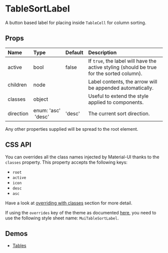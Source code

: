 <!--- This documentation is automatically generated, do not try to edit it. -->

# TableSortLabel

A button based label for placing inside `TableCell` for column sorting.

## Props
| Name | Type | Default | Description |
|:-----|:-----|:--------|:------------|
| active | bool | false | If `true`, the label will have the active styling (should be true for the sorted column). |
| children | node |  | Label contents, the arrow will be appended automatically. |
| classes | object |  | Useful to extend the style applied to components. |
| direction | enum:&nbsp;'asc'<br>&nbsp;'desc'<br> | 'desc' | The current sort direction. |

Any other properties supplied will be spread to the root element.

## CSS API

You can overrides all the class names injected by Material-UI thanks to the `classes` property.
This property accepts the following keys:
- `root`
- `active`
- `icon`
- `desc`
- `asc`

Have a look at [overriding with classes](/customization/overrides#overriding-with-classes)
section for more detail.

If using the `overrides` key of the theme as documented
[here](/customization/themes#customizing-all-instances-of-a-component-type),
you need to use the following style sheet name: `MuiTableSortLabel`.

## Demos

- [Tables](/demos/tables)
